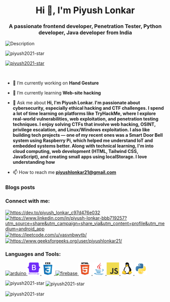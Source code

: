 <h1 align="center">Hi 👋, I'm Piyush Lonkar</h1>

<h3 align="center">A passionate frontend developer, Penetration Tester, Python developer, Java developer from India</h3>
<img src="https://www.reddit.com/media?url=https%3A%2F%2Fpreview.redd.it%2F7hvs58an33e41.gif%3Fwidth%3D930%26auto%3Dwebp%26s%3Dfc2ed95a75ff66619765f2ba742c6ab504847cd2" alt="Description" width="300"/>

<p align="left"> <img src="https://komarev.com/ghpvc/?username=piyush2021-star&label=Profile%20views&color=0e75b6&style=flat" alt="piyush2021-star" /> </p>

<p align="left"> <a href="https://github.com/ryo-ma/github-profile-trophy"><img src="https://github-profile-trophy.vercel.app/?username=piyush2021-star" alt="piyush2021-star" /></a> </p>

<p align="left"> <a href="https://twitter.com/" target="blank"><img src="https://img.shields.io/twitter/follow/?logo=twitter&style=for-the-badge" alt="" /></a> </p>

- 🔭 I’m currently working on **Hand Gesture**

- 🌱 I’m currently learning **Web-site hacking**

- 💬 Ask me about **Hi, I'm Piyush Lonkar. I'm passionate about cybersecurity, especially ethical hacking and CTF challenges. I spend a lot of time learning on platforms like TryHackMe, where I explore real-world vulnerabilities, web exploitation, and penetration testing techniques. I enjoy solving CTFs that involve web hacking, OSINT, privilege escalation, and Linux/Windows exploitation. I also like building tech projects — one of my recent ones was a Smart Door Bell system using Raspberry Pi, which helped me understand IoT and embedded systems better. Along with technical learning, I'm into cloud computing, web development (HTML, Tailwind CSS, JavaScript), and creating small apps using localStorage. I love understanding how**

- 📫 How to reach me **piyushlonkar21@gmail.com**

### Blogs posts
<!-- BLOG-POST-LIST:START -->
<!-- BLOG-POST-LIST:END -->

<h3 align="left">Connect with me:</h3>
<p align="left">
<a href="https://dev.to/https://dev.to/piyush_lonkar_c97d476e032" target="blank"><img align="center" src="https://raw.githubusercontent.com/rahuldkjain/github-profile-readme-generator/master/src/images/icons/Social/devto.svg" alt="https://dev.to/piyush_lonkar_c97d476e032" height="30" width="40" /></a>
<a href="https://linkedin.com/in/https://www.linkedin.com/in/piyush-lonkar-bbb719257?utm_source=share&utm_campaign=share_via&utm_content=profile&utm_medium=android_app" target="blank"><img align="center" src="https://raw.githubusercontent.com/rahuldkjain/github-profile-readme-generator/master/src/images/icons/Social/linked-in-alt.svg" alt="https://www.linkedin.com/in/piyush-lonkar-bbb719257?utm_source=share&utm_campaign=share_via&utm_content=profile&utm_medium=android_app" height="30" width="40" /></a>
<a href="https://www.leetcode.com/https://leetcode.com/u/vasvnbwvtb/" target="blank"><img align="center" src="https://raw.githubusercontent.com/rahuldkjain/github-profile-readme-generator/master/src/images/icons/Social/leet-code.svg" alt="https://leetcode.com/u/vasvnbwvtb/" height="30" width="40" /></a>
<a href="https://auth.geeksforgeeks.org/user/https://www.geeksforgeeks.org/user/piyushlonkar21/" target="blank"><img align="center" src="https://raw.githubusercontent.com/rahuldkjain/github-profile-readme-generator/master/src/images/icons/Social/geeks-for-geeks.svg" alt="https://www.geeksforgeeks.org/user/piyushlonkar21/" height="30" width="40" /></a>
</p>

<h3 align="left">Languages and Tools:</h3>
<p align="left"> <a href="https://www.arduino.cc/" target="_blank" rel="noreferrer"> <img src="https://cdn.worldvectorlogo.com/logos/arduino-1.svg" alt="arduino" width="40" height="40"/> </a> <a href="https://getbootstrap.com" target="_blank" rel="noreferrer"> <img src="https://raw.githubusercontent.com/devicons/devicon/master/icons/bootstrap/bootstrap-plain-wordmark.svg" alt="bootstrap" width="40" height="40"/> </a> <a href="https://www.w3schools.com/css/" target="_blank" rel="noreferrer"> <img src="https://raw.githubusercontent.com/devicons/devicon/master/icons/css3/css3-original-wordmark.svg" alt="css3" width="40" height="40"/> </a> <a href="https://firebase.google.com/" target="_blank" rel="noreferrer"> <img src="https://www.vectorlogo.zone/logos/firebase/firebase-icon.svg" alt="firebase" width="40" height="40"/> </a> <a href="https://www.w3.org/html/" target="_blank" rel="noreferrer"> <img src="https://raw.githubusercontent.com/devicons/devicon/master/icons/html5/html5-original-wordmark.svg" alt="html5" width="40" height="40"/> </a> <a href="https://www.java.com" target="_blank" rel="noreferrer"> <img src="https://raw.githubusercontent.com/devicons/devicon/master/icons/java/java-original.svg" alt="java" width="40" height="40"/> </a> <a href="https://developer.mozilla.org/en-US/docs/Web/JavaScript" target="_blank" rel="noreferrer"> <img src="https://raw.githubusercontent.com/devicons/devicon/master/icons/javascript/javascript-original.svg" alt="javascript" width="40" height="40"/> </a> <a href="https://www.linux.org/" target="_blank" rel="noreferrer"> <img src="https://raw.githubusercontent.com/devicons/devicon/master/icons/linux/linux-original.svg" alt="linux" width="40" height="40"/> </a> <a href="https://www.python.org" target="_blank" rel="noreferrer"> <img src="https://raw.githubusercontent.com/devicons/devicon/master/icons/python/python-original.svg" alt="python" width="40" height="40"/> </a> </p>

<p><img align="left" src="https://github-readme-stats.vercel.app/api/top-langs?username=piyush2021-star&show_icons=true&locale=en&layout=compact" alt="piyush2021-star" /></p>

<p>&nbsp;<img align="center" src="https://github-readme-stats.vercel.app/api?username=piyush2021-star&show_icons=true&locale=en" alt="piyush2021-star" /></p>

<p><img align="center" src="https://github-readme-streak-stats.herokuapp.com/?user=piyush2021-star&" alt="piyush2021-star" /></p>
